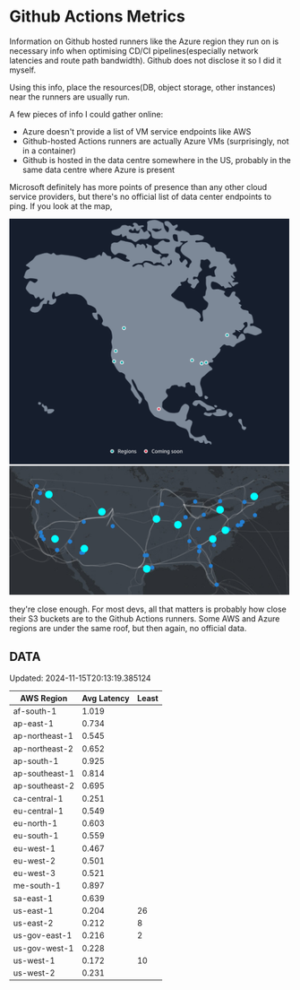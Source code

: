 # Github Actions Metrics
Information on Github hosted runners like the Azure region they run on is
necessary info when optimising CD/CI pipelines(especially network latencies and
route path bandwidth). Github does not disclose it so I did it myself.

Using this info, place the resources(DB, object storage, other instances) near
the runners are usually run.

A few pieces of info I could gather online:

- Azure doesn't provide a list of VM service endpoints like AWS
- Github-hosted Actions runners are actually Azure VMs (surprisingly, not in a
  container)
- Github is hosted in the data centre somewhere in the US, probably in the same
  data centre where Azure is present

Microsoft definitely has more points of presence than any other cloud service
providers, but there's no official list of data center endpoints to ping. If you
look at the map,

<a href="https://aws.amazon.com/about-aws/global-infrastructure/regions_az/">
<img src="image.png" style="width: 500px;">
</a>
<a href="https://datacenters.microsoft.com/globe/explore">
<img src="image-1.png" style="width: 500px;">
</a>

they're close enough. For most devs, all that matters is probably how close
their S3 buckets are to the Github Actions runners. Some AWS and Azure regions
are under the same roof, but then again, no official data.

## DATA
Updated: 2024-11-15T20:13:19.385124

| AWS Region | Avg Latency | Least |
| - | - | - |
| af-south-1 | 1.019 |  |
| ap-east-1 | 0.734 |  |
| ap-northeast-1 | 0.545 |  |
| ap-northeast-2 | 0.652 |  |
| ap-south-1 | 0.925 |  |
| ap-southeast-1 | 0.814 |  |
| ap-southeast-2 | 0.695 |  |
| ca-central-1 | 0.251 |  |
| eu-central-1 | 0.549 |  |
| eu-north-1 | 0.603 |  |
| eu-south-1 | 0.559 |  |
| eu-west-1 | 0.467 |  |
| eu-west-2 | 0.501 |  |
| eu-west-3 | 0.521 |  |
| me-south-1 | 0.897 |  |
| sa-east-1 | 0.639 |  |
| us-east-1 | 0.204 | 26 |
| us-east-2 | 0.212 | 8 |
| us-gov-east-1 | 0.216 | 2 |
| us-gov-west-1 | 0.228 |  |
| us-west-1 | 0.172 | 10 |
| us-west-2 | 0.231 |  |

